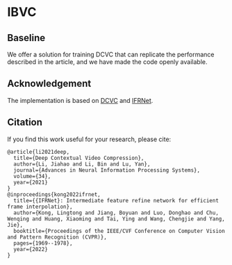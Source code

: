 # IBVC
## Baseline

We offer a solution for training DCVC that can replicate the performance described in the article, and we have made the code openly available.

## Acknowledgement

The implementation is based on [DCVC](https://github.com/microsoft/DCVC/tree/main/DCVC) and [IFRNet](https://github.com/ltkong218/IFRNet).

## Citation

If you find this work useful for your research, please cite:
```
@article{li2021deep,
  title={Deep Contextual Video Compression},
  author={Li, Jiahao and Li, Bin and Lu, Yan},
  journal={Advances in Neural Information Processing Systems},
  volume={34},
  year={2021}
}
@inproceedings{kong2022ifrnet,
  title={{IFRNet}: Intermediate feature refine network for efficient frame interpolation},
  author={Kong, Lingtong and Jiang, Boyuan and Luo, Donghao and Chu, Wenqing and Huang, Xiaoming and Tai, Ying and Wang, Chengjie and Yang, Jie},
  booktitle={Proceedings of the IEEE/CVF Conference on Computer Vision and Pattern Recognition (CVPR)},
  pages={1969--1978},
  year={2022}
}
```
